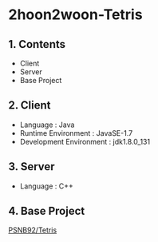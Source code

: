 # 2hoon2woon-Tetris


## 1. Contents
* Client
* Server
* Base Project

## 2. Client
* Language : Java
* Runtime Environment : JavaSE-1.7
* Development Environment : jdk1.8.0_131

## 3. Server
* Language : C++

## 4. Base Project
[PSNB92/Tetris](https://github.com/PSNB92/Tetris)
